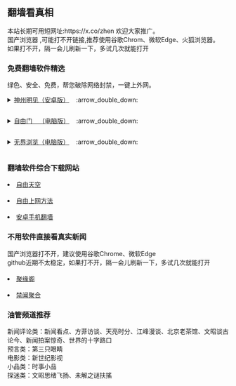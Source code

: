 ## 翻墙看真相
<div>本站长期可用短网址:https://x.co/zhen 欢迎大家推广。</div>
<div>国产浏览器 ,可能打不开链接,推荐使用谷歌Chrom、微软Edge、火狐浏览器。</div>
如果打不开，隔一会儿刷新一下，多试几次就能打开
<h3><p><strong>免费翻墙软件精选</strong></p></h3>
绿色、安全、免费，帮您破除网络封禁，一键上外网。<br>

<p><details><summary><a href="https://gitlab.com/shenzhouzhengdao/w/raw/master/szzd/SzzdOgate.apk">神州明见（安卓版）</a>&nbsp;&nbsp;&nbsp;&nbsp;:arrow_double_down:</p></summary>
<p>&nbsp;&nbsp;&nbsp;&nbsp;&nbsp;&nbsp;&nbsp;&nbsp;&nbsp;&nbsp;&nbsp;&nbsp;&nbsp;&nbsp;&nbsp;&nbsp;<a href="https://gitlab.com/shenzhouzhengdao/w/raw/master/szzd/szzdogate.zip">神州明见（网页版）</a>&nbsp;&nbsp;&nbsp;&nbsp;&nbsp;&nbsp;&nbsp;&nbsp;&nbsp;&nbsp;&nbsp;</p>
<p>&nbsp;&nbsp;&nbsp;&nbsp;&nbsp;&nbsp;&nbsp;&nbsp;&nbsp;&nbsp;&nbsp;&nbsp;&nbsp;&nbsp;&nbsp;&nbsp;<a href="https://gitlab.com/shenzhouzhengdao/w/raw/master/szzd/SzzdOgateTV.apk">神州明见（电视机顶盒版）</a></p>
</details>
<p><details><summary><a href="https://gitlab.com/shenzhouzhengdao/w/raw/master/szzd/fgp.zip">自由门&thinsp;&nbsp;&nbsp;&nbsp;（电脑版）</a>&nbsp;&nbsp;&nbsp;&nbsp;:arrow_double_down:</p></summary>
<p>&nbsp;&nbsp;&nbsp;&nbsp;&nbsp;&nbsp;&nbsp;&nbsp;&nbsp;&nbsp;<a href="https://gitlab.com/shenzhouzhengdao/w/raw/master/szzd/fgma.apk">自由门&thinsp;&nbsp;&nbsp;&nbsp;&nbsp;&nbsp;&nbsp;（安卓版）</a></p>
<p>&nbsp;&nbsp;&nbsp;&nbsp;&nbsp;&nbsp;&nbsp;&nbsp;&nbsp;&nbsp;<a href="https://gitlab.com/shenzhouzhengdao/w/raw/master/szzd/fgvpn.apk">自由门VPN（安卓版）</a></p>
<p>&nbsp;&nbsp;&nbsp;&nbsp;&nbsp;&nbsp;&nbsp;&nbsp;&nbsp;&nbsp;<a href="https://gitlab.com/shenzhouzhengdao/w/raw/master/szzd/iPPOTV.zip">爱博电视&nbsp;&nbsp;&nbsp;（电脑版）</a></p>
</details>
<p><details><summary><a href="https://gitlab.com/shenzhouzhengdao/w/raw/master/szzd/u.zip">无界浏览（电脑版）</a>&nbsp;&nbsp;&nbsp;&nbsp;:arrow_double_down:</p></summary>
<p>&nbsp;&nbsp;&nbsp;&nbsp;&nbsp;&nbsp;&nbsp;&nbsp;&nbsp;&nbsp;<a href="https://gitlab.com/shenzhouzhengdao/w/raw/master/szzd/um.apk">无界浏览（安卓版）</a></p>
<p>&nbsp;&nbsp;&nbsp;&nbsp;&nbsp;&nbsp;&nbsp;&nbsp;&nbsp;&nbsp;<a href="https://gitlab.com/shenzhouzhengdao/w/raw/master/szzd/u.apk">无界VPN（安卓版）</a></p>
</details>

<h3><p><strong>翻墙软件综合下载网站</strong></p></h3>
<li><font class="ws11"><a href=https://github.com/sglfree/freesky/blob/master/README.md title="" target="_blank">自由天空</a></font></a></font></li>  
<div><BR></div>  
 <li><font class="ws11"><a href=https://github.com/Alvin9999/new-pac/wiki title="" target="_blank">自由上网方法</a></font></a></font></li>  
<div><BR></div>  
 <li><font class="ws11"><a href=https://github.com/bannedbook/fanqiang/wiki/%E5%AE%89%E5%8D%93%E7%BF%BB%E5%A2%99%E8%BD%AF%E4%BB%B6 title="" target="_blank">安卓手机翻墙</a></font></a></font></li>  

<h3><p><strong>不用软件直接看真实新闻</strong></p></h3>
国产浏览器打不开，建议使用谷歌Chrome、微软Edge<br>
github近期不太稳定，如果打不开，隔一会儿刷新一下，多试几次就能打开<br>
<div><BR></div>    
<li><font class="ws11"><a href=https://github.com/hao2345679/jyg12/wiki/jyg title="" target="_blank">聚缘阁</a></font></a></font></li>  
<div><BR></div>    
<li><font class="ws11"><a href= https://github.com/gfw-breaker/banned-news3 title="" target="_blank">禁闻聚合</a></font></a></font></li>  
  
<h3><p><strong>油管频道推荐</strong></p></h3>
 新闻评论类：新闻看点、方菲访谈、天亮时分、江峰漫谈、北京老茶馆、文昭谈古论今、新闻拍案惊奇、世界的十字路口<br>
 预言类：第三只眼睛<br>
 电影类：新世纪影视<br>
 小品类：时事小品<br>
 探迷类：文昭思绪飞扬、未解之谜扶搖<br>
 

